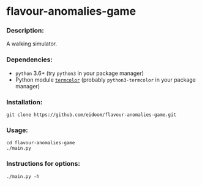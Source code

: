 # flavour-anomalies-game

### Description:

A walking simulator.

### Dependencies:

* `python` 3.6+ (try `python3` in your package manager)
* Python module [`termcolor`](https://pypi.org/project/termcolor/) (probably `python3-termcolor` in your package manager)

### Installation:

```shell
git clone https://github.com/eidoom/flavour-anomalies-game.git
```

### Usage:

```shell
cd flavour-anomalies-game
./main.py
```

### Instructions for options:

```shell
./main.py -h
```

